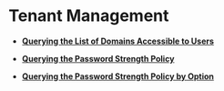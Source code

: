 # Tenant Management<a name="en-us_topic_0057845621"></a>

-   **[Querying the List of Domains Accessible to Users](querying-the-list-of-domains-accessible-to-users.md)**  

-   **[Querying the Password Strength Policy](querying-the-password-strength-policy.md)**  

-   **[Querying the Password Strength Policy by Option](querying-the-password-strength-policy-by-option.md)**  



